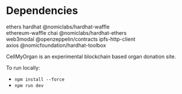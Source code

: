 # Dependencies

ethers hardhat @nomiclabs/hardhat-waffle \
ethereum-waffle chai @nomiclabs/hardhat-ethers \
web3modal @openzeppelin/contracts ipfs-http-client \
axios
@nomicfoundation/hardhat-toolbox

CellMyOrgan is an experimental blockchain based organ donation site.

To run locally:
- `npm install --force` 
- `npm run dev`
